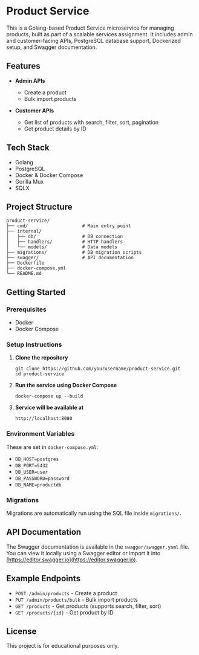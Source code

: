 # Product Service

This is a Golang-based Product Service microservice for managing products, built as part of a scalable services assignment. It includes admin and customer-facing APIs, PostgreSQL database support, Dockerized setup, and Swagger documentation.

## Features

- **Admin APIs**
  - Create a product
  - Bulk import products

- **Customer APIs**
  - Get list of products with search, filter, sort, pagination
  - Get product details by ID

## Tech Stack

- Golang
- PostgreSQL
- Docker & Docker Compose
- Gorilla Mux
- SQLX

## Project Structure

```
product-service/
├── cmd/                    # Main entry point
├── internal/
│   ├── db/                 # DB connection
│   ├── handlers/           # HTTP handlers
│   └── models/             # Data models
├── migrations/             # DB migration scripts
├── swagger/                # API documentation
├── Dockerfile
├── docker-compose.yml
└── README.md
```

## Getting Started

### Prerequisites

- Docker
- Docker Compose

### Setup Instructions

1. **Clone the repository**
   ```
   git clone https://github.com/yourusername/product-service.git
   cd product-service
   ```

2. **Run the service using Docker Compose**
   ```
   docker-compose up --build
   ```

3. **Service will be available at**
   ```
   http://localhost:8080
   ```

### Environment Variables

These are set in `docker-compose.yml`:

- `DB_HOST=postgres`
- `DB_PORT=5432`
- `DB_USER=user`
- `DB_PASSWORD=password`
- `DB_NAME=productdb`

### Migrations

Migrations are automatically run using the SQL file inside `migrations/`.

## API Documentation

The Swagger documentation is available in the `swagger/swagger.yaml` file. You can view it locally using a Swagger editor or import it into [https://editor.swagger.io](https://editor.swagger.io).

## Example Endpoints

- `POST /admin/products` - Create a product
- `PUT /admin/products/bulk` - Bulk import products
- `GET /products` - Get products (supports search, filter, sort)
- `GET /products/{id}` - Get product by ID

## License

This project is for educational purposes only.